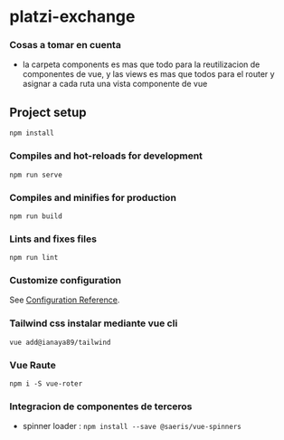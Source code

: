 # platzi-exchange

### Cosas a tomar en cuenta

- la carpeta components es mas que todo para la reutilizacion de componentes de vue, y las views es mas que todos para el router y asignar a cada ruta una vista componente de vue

## Project setup 
```
npm install
```

### Compiles and hot-reloads for development
```
npm run serve
```

### Compiles and minifies for production
```
npm run build
```

### Lints and fixes files
```
npm run lint
```

### Customize configuration
See [Configuration Reference](https://cli.vuejs.org/config/).


### Tailwind css instalar mediante vue cli
```
vue add@ianaya89/tailwind
```

### Vue Raute

```
npm i -S vue-roter 
```

### Integracion de componentes de terceros

- spinner loader : ``` npm install --save @saeris/vue-spinners ```


